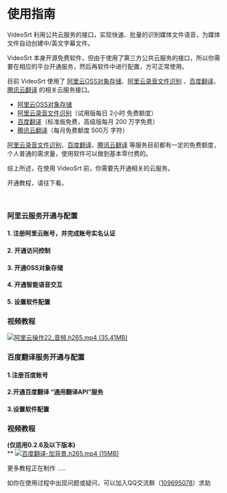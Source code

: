 # 使用指南

VideoSrt 利用公共云服务的接口，实现快速、批量的识别媒体文件语音，为媒体文件自动创建中/英文字幕文件。

VideoSrt 本身开源免费软件，但由于使用了第三方公共云服务的接口，所以你需要在相应的平台开通服务，然后再软件中进行配置，方可正常使用。

目前 VideoSrt 使用了 [阿里云OSS对象存储](https://www.aliyun.com/product/oss?spm=5176.12825654.eofdhaal5.13.e9392c4aGfj5vj&aly_as=K11FcpO8)、[阿里云录音文件识别](https://ai.aliyun.com/nls/filetrans?spm=5176.12061031.1228726.1.47fe3cb43I34mn) 、[百度翻译](http://api.fanyi.baidu.com/api/trans/product/index)、[腾讯云翻译](https://cloud.tencent.com/product/tmt) 的相关云服务接口。

- [阿里云OSS对象存储](https://www.aliyun.com/product/oss?spm=5176.12825654.eofdhaal5.13.e9392c4aGfj5vj&aly_as=K11FcpO8)
- [阿里云录音文件识别](https://ai.aliyun.com/nls/filetrans?spm=5176.12061031.1228726.1.47fe3cb43I34mn)（试用版每日 2小时 免费额度）
- [百度翻译](http://api.fanyi.baidu.com/api/trans/product/index)（标准版免费，高级版每月 200 万字免费）
- [腾讯云翻译](https://cloud.tencent.com/product/tmt)（每月免费额度 500万 字符）

[阿里云录音文件识别](https://ai.aliyun.com/nls/filetrans?spm=5176.12061031.1228726.1.47fe3cb43I34mn)、[百度翻译](http://api.fanyi.baidu.com/api/trans/product/index)、[腾讯云翻译](https://cloud.tencent.com/product/tmt) 等服务目前都有一定的免费额度，个人普通的需求量，使用软件可以做到基本零付费的。

综上所述，在使用 VideoSrt 前，你需要先开通相关的云服务。

开通教程，请往下看。

<br />

<a name="48Ozo"></a>
### 阿里云服务开通与配置

<a name="5VtUU"></a>
#### 1. 注册阿里云账号，并完成账号实名认证
<a name="3l2l6"></a>
#### 2. 开通访问控制
<a name="rqmmc"></a>
#### 3. 开通OSS对象存储
<a name="yKhSA"></a>
#### 4. 开通智能语音交互
<a name="KyqWk"></a>
#### 5. 设置软件配置

<a name="W4NEk"></a>
### 视频教程
[![阿里云操作22_音频.h265.mp4 (35.41MB)](https://cdn.nlark.com/yuque/0/2019/jpeg/695280/1577244187488-b1e5879f-c8ed-4b50-b692-0277e568da7c.jpeg?x-oss-process=image/resize,h_450)](https://www.yuque.com/viggo-t7cdi/videosrt/em4n10?_lake_card=%7B%22status%22%3A%22done%22%2C%22name%22%3A%22%E9%98%BF%E9%87%8C%E4%BA%91%E6%93%8D%E4%BD%9C22_%E9%9F%B3%E9%A2%91.h265.mp4%22%2C%22size%22%3A37126454%2C%22percent%22%3A0%2C%22id%22%3A%22I15Y8%22%2C%22videoId%22%3A%229e3f4490299c4afb8e099a55613afc08%22%2C%22aliyunVideoSrc%22%3Anull%2C%22taobaoVideoId%22%3A%22248967970649%22%2C%22uploaderId%22%3A695280%2C%22authKey%22%3A%22YXBwX2tleT04MDAwMDAwMTImYXV0aF9pbmZvPXsidGltZXN0YW1wRW5jcnlwdGVkIjoiZDVlNDMyNGQ4YWU2MmY5MjU0ZjQ5YWRmZjE2MDU3NWMifSZkdXJhdGlvbj0mdGltZXN0YW1wPTE1ODQwODE1MTY%3D%22%2C%22docUrl%22%3A%22https%3A%2F%2Fwww.yuque.com%2Fviggo-t7cdi%2Fvideosrt%2Fem4n10%22%2C%22coverUrl%22%3A%22https%3A%2F%2Fcdn.nlark.com%2Fyuque%2F0%2F2019%2Fjpeg%2F695280%2F1577244187488-b1e5879f-c8ed-4b50-b692-0277e568da7c.jpeg%22%2C%22card%22%3A%22video%22%7D#I15Y8)

<a name="JMPz9"></a>
### 
<a name="RFxDq"></a>
### 
<a name="DglM5"></a>
### 百度翻译服务开通与配置  

<a name="hdPlv"></a>
#### 1.注册百度账号
<a name="BXnae"></a>
#### 2.开通百度翻译 “通用翻译API”服务
<a name="zqqda"></a>
#### 3.设置软件配置

<a name="Z6OzH"></a>
### 视频教程

**(仅适用0.2.6及以下版本)**<br />**
[![百度翻译-加背景.h265.mp4 (15MB)](https://cdn.nlark.com/yuque/0/2019/jpeg/695280/1577591011002-fe368e03-0d82-45f9-a496-7792d25c9076.jpeg?x-oss-process=image/resize,h_450)](https://www.yuque.com/viggo-t7cdi/videosrt/em4n10?_lake_card=%7B%22status%22%3A%22done%22%2C%22name%22%3A%22%E7%99%BE%E5%BA%A6%E7%BF%BB%E8%AF%91-%E5%8A%A0%E8%83%8C%E6%99%AF.h265.mp4%22%2C%22size%22%3A15732913%2C%22percent%22%3A0%2C%22id%22%3A%22EUP2e%22%2C%22videoId%22%3A%22c0057ec8d5394b08b77dbf856131db07%22%2C%22aliyunVideoSrc%22%3Anull%2C%22taobaoVideoId%22%3A%22249300137686%22%2C%22uploaderId%22%3A695280%2C%22authKey%22%3A%22YXBwX2tleT04MDAwMDAwMTImYXV0aF9pbmZvPXsidGltZXN0YW1wRW5jcnlwdGVkIjoiZDVlNDMyNGQ4YWU2MmY5MjU0ZjQ5YWRmZjE2MDU3NWMifSZkdXJhdGlvbj0mdGltZXN0YW1wPTE1ODQwODE1MTY%3D%22%2C%22docUrl%22%3A%22https%3A%2F%2Fwww.yuque.com%2Fviggo-t7cdi%2Fvideosrt%2Fem4n10%22%2C%22coverUrl%22%3A%22https%3A%2F%2Fcdn.nlark.com%2Fyuque%2F0%2F2019%2Fjpeg%2F695280%2F1577591011002-fe368e03-0d82-45f9-a496-7792d25c9076.jpeg%22%2C%22card%22%3A%22video%22%7D#EUP2e)


更多教程正在制作 ..... 

如你在使用过程中出现问题或疑问，可以加入QQ交流群（[109695078](https://jq.qq.com/?_wv=1027&k=5Eco2hO)）求助
